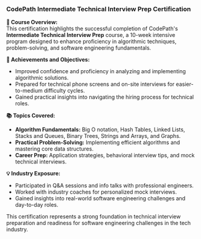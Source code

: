 ### CodePath Intermediate Technical Interview Prep Certification

**🎯 Course Overview:**  
This certification highlights the successful completion of CodePath's **Intermediate Technical Interview Prep** course, a 10-week intensive program designed to enhance proficiency in algorithmic techniques, problem-solving, and software engineering fundamentals.

**🚀 Achievements and Objectives:**  
- Improved confidence and proficiency in analyzing and implementing algorithmic solutions.  
- Prepared for technical phone screens and on-site interviews for easier-to-medium difficulty cycles.  
- Gained practical insights into navigating the hiring process for technical roles.  

**📚 Topics Covered:**  
- **Algorithm Fundamentals:** Big O notation, Hash Tables, Linked Lists, Stacks and Queues, Binary Trees, Strings and Arrays, and Graphs.  
- **Practical Problem-Solving:** Implementing efficient algorithms and mastering core data structures.  
- **Career Prep:** Application strategies, behavioral interview tips, and mock technical interviews.

**💡 Industry Exposure:**  
- Participated in Q&A sessions and info talks with professional engineers.  
- Worked with industry coaches for personalized mock interviews.  
- Gained insights into real-world software engineering challenges and day-to-day roles.

This certification represents a strong foundation in technical interview preparation and readiness for software engineering challenges in the tech industry.
